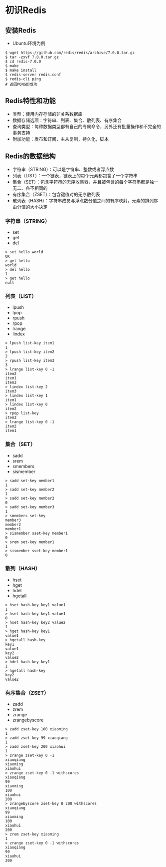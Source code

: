 # 初识Redis

## 安装Redis

* Ubuntu环境为例

```shell
$ wget https://github.com/redis/redis/archive/7.0.0.tar.gz
$ tar -zxvf 7.0.0.tar.gz
$ cd redis-7.0.0
$ make
$ make install
$ redis-server redis.conf
$ redis-cli ping
# 返回PONG即成功
```

## Redis特性和功能

* 类型：使用内存存储的非关系数据库
* 数据存储选项：字符串、列表、集合、散列表、有序集合
* 查询类型：每种数据类型都有自己的专属命令，另外还有批量操作和不完全的事务支持
* 附加功能：发布和订阅，主从复制，持久化，脚本

## Redis的数据结构

* 字符串（STRING）：可以是字符串、整数或者浮点数
* 列表（LIST）：一个链表，链表上的每个元素都包含了一个字符串
* 集合（SET）：包含字符串的无序收集器，并且被包含的每个字符串都是独一无二、各不相同的
* 有序集合（ZSET）：包含键值对的无序散列表
* 散列表（HASH）：字符串成员与浮点数分值之间的有序映射，元素的排列序由分值的大小决定

### 字符串（STRING）

* set
* get
* del

```
> set hello world
OK
> get hello
world
> del hello
1
> get hello
null
```

### 列表（LIST）

* lpush
* lpop
* rpush
* rpop
* lrange
* lindex

```
> lpush list-key item1
1
> lpush list-key item2
2
> rpush list-key item3
3
> lrange list-key 0 -1
item2
item1
item3
> lindex list-key 2
item3
> lindex list-key 1
item1
> lindex list-key 0
item2
> rpop list-key
item3
> lrange list-key 0 -1
item2
item1
```

### 集合（SET）

* sadd
* srem
* smembers
* sismember

```
> sadd set-key member1
1
> sadd set-key member2
1
> sadd set-key member2
0
> sadd set-key member3
1
> smembers set-key
member3
member2
member1
> sismember sset-key member1
0
> srem set-key member1
1
> sismember sset-key member1
0
```

### 散列（HASH）

* hset
* hget
* hdel
* hgetall

```
> hset hash-key key1 value1
1
> hset hash-key key1 value1
0
> hset hash-key key2 value2
1
> hget hash-key key1
value1
> hgetall hash-key
key1
value1
key2
value2
> hdel hash-key key1
1
> hgetall hash-key
key2
value2
```

### 有序集合（ZSET）

* zadd
* zrem
* zrange
* zrangebyscore

```
> zadd zset-key 100 xiaoming
1
> zadd zset-key 99 xiaoqiang
1
> zadd zset-key 200 xiaohui
1
> zrange zset-key 0 -1
xiaoqiang
xiaoming
xiaohui
> zrange zset-key 0 -1 withscores
xiaoqiang
99
xiaoming
100
xiaohui
200
> zrangebyscore zset-key 0 200 withscores
xiaoqiang
99
xiaoming
100
xiaohui
200
> zrem zset-key xiaoming
1
> zrange zset-key 0 -1 withscores
xiaoqiang
99
xiaohui
200
```